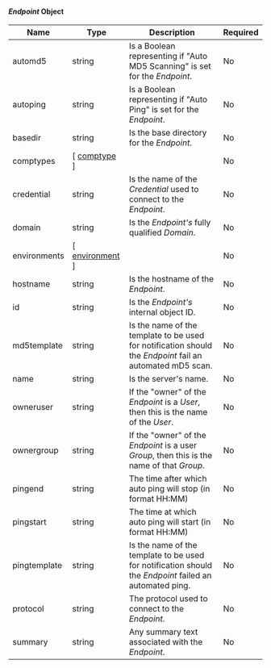 <!-- markdownlint-disable MD041 -->
#### _Endpoint_ Object

| Name         | Type                                            | Description                                                                                               | Required |
|--------------|-------------------------------------------------|-----------------------------------------------------------------------------------------------------------|----------|
| automd5      | string                                          | Is a Boolean representing if "Auto MD5 Scanning" is set for the _Endpoint_.                               | No       |
| autoping     | string                                          | Is a Boolean representing if "Auto Ping" is set for the _Endpoint_.                                       | No       |
| basedir      | string                                          | Is the base directory for the _Endpoint_.                                                                 | No       |
| comptypes    | [ [comptype](/restapi/models/#comptype) ]       |                                                                                                           | No       |
| credential   | string                                          | Is the name of the _Credential_ used to connect to the _Endpoint_.                                        | No       |
| domain       | string                                          | Is the _Endpoint's_ fully qualified _Domain_.                                                             | No       |
| environments | [ [environment](/restapi/models/#environment) ] |                                                                                                           | No       |
| hostname     | string                                          | Is the hostname of the _Endpoint_.                                                                        | No       |
| id           | string                                          | Is the _Endpoint's_ internal object ID.                                                                   | No       |
| md5template  | string                                          | Is the name of the template to be used for notification should the _Endpoint_ fail an automated mD5 scan. | No       |
| name         | string                                          | Is the server's name.                                                                                     | No       |
| owneruser    | string                                          | If the "owner" of the _Endpoint_ is a _User_, then this is the name of the _User_.                        | No       |
| ownergroup   | string                                          | If the "owner" of the _Endpoint_ is a user _Group_, then this is the name of that _Group_.                | No       |
| pingend      | string                                          | The time after which auto ping will stop (in format HH:MM)                                                | No       |
| pingstart    | string                                          | The time at which auto ping will start (in format HH:MM)                                                  | No       |
| pingtemplate | string                                          | Is the name of the template to be used for notification should the _Endpoint_ failed an automated ping.   | No       |
| protocol     | string                                          | The protocol used to connect to the _Endpoint_.                                                           | No       |
| summary      | string                                          | Any summary text associated with the _Endpoint_.                                                          | No       |
